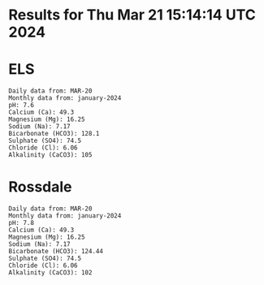 # Results for Thu Mar 21 15:14:14 UTC 2024
# ELS
```
Daily data from: MAR-20
Monthly data from: january-2024
pH: 7.6
Calcium (Ca): 49.3
Magnesium (Mg): 16.25
Sodium (Na): 7.17
Bicarbonate (HCO3): 128.1
Sulphate (SO4): 74.5
Chloride (Cl): 6.06
Alkalinity (CaCO3): 105
```
# Rossdale
```
Daily data from: MAR-20
Monthly data from: january-2024
pH: 7.8
Calcium (Ca): 49.3
Magnesium (Mg): 16.25
Sodium (Na): 7.17
Bicarbonate (HCO3): 124.44
Sulphate (SO4): 74.5
Chloride (Cl): 6.06
Alkalinity (CaCO3): 102
```
